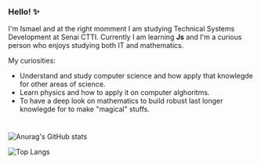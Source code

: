 ### Hello! ✨

I'm Ismael and at the right momment I am studying Technical Systems Development at Senai CTTI. Currently I am learning **Js** and I'm a curious person who enjoys studying both IT and mathematics. 

My curiosities: 

  * Understand and study computer science and how apply that knowlegde for other areas of science.
  * Learn physics and how to apply it on computer alghoritms.
  *  To have a deep look on mathematics to build robust last longer knowlegde for to make "magical" stuffs.


<h1 dir="auto"></h1>


![Anurag's GitHub stats](https://github-readme-stats.vercel.app/api?username=mael-10&show_icons=true&theme=dark)


![Top Langs](https://github-readme-stats.vercel.app/api/top-langs/?username=mael-10&layout=compact&theme=dark)
